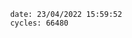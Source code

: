 

                date: 23/04/2022 15:59:52
                cycles: 66480

                         